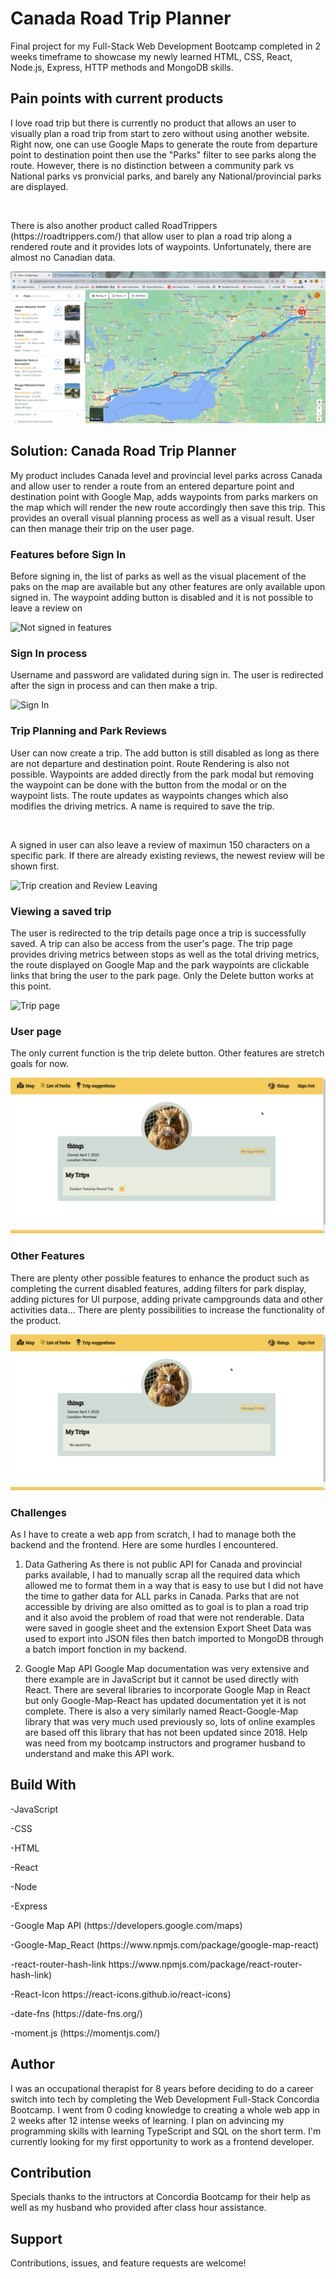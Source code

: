 <h1> Canada Road Trip Planner</h1>
Final project for my Full-Stack Web Development Bootcamp completed in 2 weeks timeframe to showcase my newly learned HTML, CSS, React, Node.js, Express, HTTP methods and MongoDB skills. 


<h2>Pain points with current products</h2>
I love road trip but there is currently no product that allows an user to visually plan a road trip from start to zero without using another website. Right now, one can use Google Maps to generate the route from departure point to destination point then use the "Parks" filter to see parks along the route. However, there is no distinction between a community park vs National parks vs pronvicial parks, and barely any National/provincial parks are displayed. 

<p>&nbsp;</p>
There is also another product called RoadTrippers (https://roadtrippers.com/) that allow user to plan a road trip along a rendered route and it provides lots of waypoints. Unfortunately, there are almost no Canadian data. 

![Existing Products](gif/whyMadeThis.gif)


<h2>Solution: Canada Road Trip Planner</h2>
My product includes Canada level and provincial level parks across Canada and allow user to render a route from an entered departure point and destination point with Google Map, adds waypoints from parks markers on the map which will render the new route accordingly then save this trip. This provides an overall visual planning process as well as a visual result. User can then manage their trip on the user page. 

<h3>Features before Sign In</h3>
Before signing in, the list of parks as well as the visual placement of the paks on the map are available but any other features are only available upon signed in. The waypoint adding button is disabled and it is not possible to leave a review on 

![Not signed in features](gif/NotSignedIn.gif)

<h3>Sign In process</h3>
Username and password are validated during sign in. The user is redirected after the sign in process and can then make a trip. 

![Sign In](gif/signInProcedure.gif)

<h3>Trip Planning and Park Reviews</h3>
User can now create a trip. The add button is still disabled as long as there are not departure and destination point. Route Rendering is also not possible. Waypoints are added directly from the park modal but removing the waypoint can be done with the button from the modal or on the waypoint lists. The route updates as waypoints changes which also modifies the driving metrics. A name is required to save the trip. 

<p>&nbsp;</p>
A signed in user can also leave a review of maximun 150 characters on a specific park. If there are already existing reviews, the newest review will be shown first.

![Trip creation and Review Leaving](gif/signedInFeatures.gif)

<h3>Viewing a saved trip</h3>
The user is redirected to the trip details page once a trip is successfully saved. A trip can also be access from the user's page. The trip page provides driving metrics between stops as well as the total driving metrics, the route displayed on Google Map and the park waypoints are clickable links that bring the user to the park page. Only the Delete button works at this point. 

![Trip page](gif/TripInfoAndDeleting.gif)

<h3>User page</h3>
The only current function is the trip delete button. Other features are stretch goals for now. 

![User page](gif/UserPageDeletingTrip.gif)

<h3>Other Features</h3>
There are plenty other possible features to enhance the product such as completing the current disabled features, adding filters for park display, adding pictures for UI purpose, adding private campgrounds data and other activities data... There are plenty possibilities to increase the functionality of the product. 

![Other features](gif/OtherFeatures.gif)

<h3>Challenges</h3>
As I have to create a web app from scratch, I had to manage both the backend and the frontend. Here are some hurdles I encountered. 

1. Data Gathering
As there is not public API for Canada and provincial parks available, I had to manually scrap all the required data which allowed me to format them in a way that is easy to use but I did not have the time to gather data for ALL parks in Canada. Parks that are not accessible by driving are also omitted as to goal is to plan a road trip and it also avoid the problem of road that were not renderable. Data were saved in google sheet and the extension Export Sheet Data was used to export into JSON files then batch imported to MongoDB through a batch import fonction in my backend. 

2. Google Map API
Google Map documentation was very extensive and there example are in JavaScript but it cannot be used directly with React. There are several libraries to incorporate Google Map in React but only Google-Map-React has updated documentation yet it is not complete. There is also a very similarly named React-Google-Map library that was very much used previously so, lots of online examples are based off this library that has not been updated since 2018. Help was need from my bootcamp instructors and programer husband to understand and make this API work. 

<h2>Build With</h2>
<p>-JavaScript</p>
<p>-CSS</p>
<p>-HTML</p>
<p>-React</p>
<p>-Node</p>
<p>-Express</p>
<p>-Google Map API (https://developers.google.com/maps)</p>
<p>-Google-Map_React (https://www.npmjs.com/package/google-map-react)</p>
<p>-react-router-hash-link https://www.npmjs.com/package/react-router-hash-link)</p>
<p>-React-Icon https://react-icons.github.io/react-icons)</p>
<p>-date-fns (https://date-fns.org/)</p>
<p>-moment.js (https://momentjs.com/)</p>

<h2>Author</h2>
I was an occupational therapist for 8 years before deciding to do a career switch into tech by completing the Web Development Full-Stack Concordia Bootcamp. I went from 0 coding knowledge to creating a whole web app in 2 weeks after 12 intense weeks of learning. I plan on advincing my programming skills with learning TypeScript and SQL on the short term. I'm currently looking for my first opportunity to work as a frontend developer.  

<h2>Contribution</h2>
Specials thanks to the intructors at Concordia Bootcamp for their help as well as my husband who provided after class hour assistance.

<h2>Support</h2>
Contributions, issues, and feature requests are welcome!
